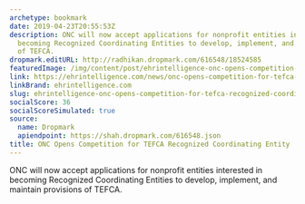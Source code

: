 ```yaml
---
archetype: bookmark
date: 2019-04-23T20:55:53Z
description: ONC will now accept applications for nonprofit entities interested in
  becoming Recognized Coordinating Entities to develop, implement, and maintain provisions
  of TEFCA.
dropmark.editURL: http://radhikan.dropmark.com/616548/18524585
featuredImage: /img/content/post/ehrintelligence-onc-opens-competition-for-tefca-recognized-coordinating-entity.png
link: https://ehrintelligence.com/news/onc-opens-competition-for-tefca-recognized-coordinating-entity
linkBrand: ehrintelligence.com
slug: ehrintelligence-onc-opens-competition-for-tefca-recognized-coordinating-entity
socialScore: 36
socialScoreSimulated: true
source:
  name: Dropmark
  apiendpoint: https://shah.dropmark.com/616548.json
title: ONC Opens Competition for TEFCA Recognized Coordinating Entity
---
```

ONC will now accept applications for nonprofit entities interested in becoming Recognized Coordinating Entities to develop, implement, and maintain provisions of TEFCA.